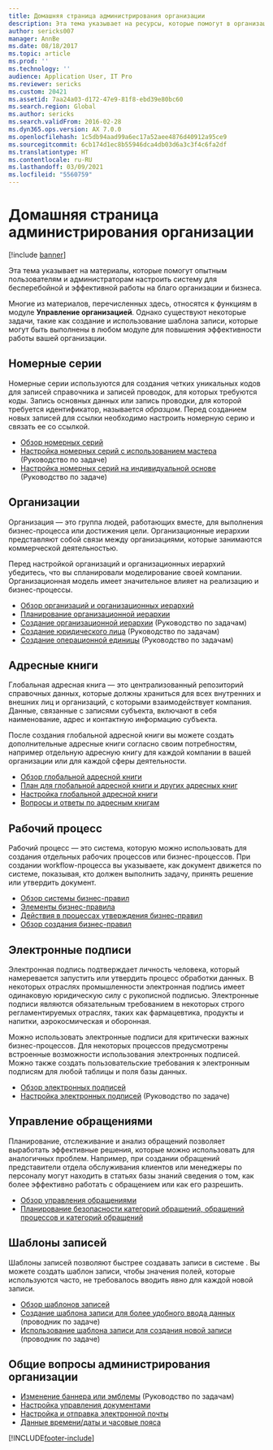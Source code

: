 ```yaml
---
title: Домашняя страница администрирования организации
description: Эта тема указывает на ресурсы, которые помогут в организации.
author: sericks007
manager: AnnBe
ms.date: 08/18/2017
ms.topic: article
ms.prod: ''
ms.technology: ''
audience: Application User, IT Pro
ms.reviewer: sericks
ms.custom: 20421
ms.assetid: 7aa24a03-d172-47e9-81f8-ebd39e80bc60
ms.search.region: Global
ms.author: sericks
ms.search.validFrom: 2016-02-28
ms.dyn365.ops.version: AX 7.0.0
ms.openlocfilehash: 1c5db94aad99a6ec17a52aee4876d40912a95ce9
ms.sourcegitcommit: 6cb174d1ec8b55946dca4db03d6a3c3f4c6fa2df
ms.translationtype: HT
ms.contentlocale: ru-RU
ms.lasthandoff: 03/09/2021
ms.locfileid: "5560759"
---
```

# <a name="organization-administration-home-page"></a>Домашняя страница администрирования организации

[!include [banner](../includes/banner.md)]

Эта тема указывает на материалы, которые помогут опытным пользователям и администраторам настроить систему для бесперебойной и эффективной работы на благо организации и бизнеса.

Многие из материалов, перечисленных здесь, относятся к функциям в модуле **Управление организацией**. Однако существуют некоторые задачи, такие как создание и использование шаблона записи, которые могут быть выполнены в любом модуле для повышения эффективности работы вашей организации.

## <a name="number-sequences"></a>Номерные серии

Номерные серии используются для создания четких уникальных кодов для записей справочника и записей проводок, для которых требуются коды. Запись основных данных или запись проводки, для которой требуется идентификатор, называется *образцом*. Перед созданием новых записей для ссылки необходимо настроить номерную серию и связать ее со ссылкой.

- [Обзор номерных серий](number-sequence-overview.md)
- [Настройка номерных серий с использованием мастера](tasks/set-up-number-sequences-wizard.md) (Руководство по задаче)
- [Настройка номерных серий на индивидуальной основе](tasks/set-up-number-sequences-individual-basis.md) (Руководство по задаче)

## <a name="organizations"></a>Организации

Организация — это группа людей, работающих вместе, для выполнения бизнес-процесса или достижения цели. Организационные иерархии представляют собой связи между организациями, которые занимаются коммерческой деятельностью.

Перед настройкой организаций и организационных иерархий убедитесь, что вы спланировали моделирование своей компании. Организационная модель имеет значительное влияет на реализацию и бизнес-процессы.

- [Обзор организаций и организационных иерархий](organizations-organizational-hierarchies.md)
- [Планирование организационной иерархии](plan-organizational-hierarchy.md)
- [Создание организационной иерархии](tasks/create-organization-hierarchy.md) (Руководство по задачам)
- [Создание юридического лица](tasks/create-legal-entity.md) (Руководство по задачам)
- [Создание операционной единицы](tasks/create-operating-unit.md) (Руководство по задачам)

## <a name="address-books"></a>Адресные книги

Глобальная адресная книга — это централизованный репозиторий справочных данных, которые должны храниться для всех внутренних и внешних лиц и организаций, с которыми взаимодействует компания. Данные, связанные с записями субъекта, включают в себя наименование, адрес и контактную информацию субъекта.

После создания глобальной адресной книги вы можете создать дополнительные адресные книги согласно своим потребностям, например отдельную адресную книгу для каждой компании в вашей организации или для каждой сферы деятельности.

- [Обзор глобальной адресной книги](overview-global-address-book.md)
- [План для глобальной адресной книги и других адресных книг](plan-configuration-global-address-book-additional-address-books.md)
- [Настройка глобальной адресной книги](tasks/configure-global-address-book.md)
- [Вопросы и ответы по адресным книгам](qa-address-books.md)

## <a name="workflow"></a>Рабочий процесс

Рабочий процесс — это система, которую можно использовать для создания отдельных рабочих процессов или бизнес-процессов. При создании workflow-процесса вы указываете, как документ движется по системе, показывая, кто должен выполнить задачу, принять решение или утвердить документ.

- [Обзор системы бизнес-правил](overview-workflow-system.md)
- [Элементы бизнес-правила](workflow-elements.md)
- [Действия в процессах утверждения бизнес-правил](workflow-actions.md)
- [Обзор создания бизнес-правил](create-workflow.md)

## <a name="electronic-signatures"></a>Электронные подписи

Электронная подпись подтверждает личность человека, который намеревается запустить или утвердить процесс обработки данных. В некоторых отраслях промышленности электронная подпись имеет одинаковую юридическую силу с рукописной подписью. Электронные подписи являются обязательным требованием в некоторых строго регламентируемых отраслях, таких как фармацевтика, продукты и напитки, аэрокосмическая и оборонная.

Можно использовать электронные подписи для критически важных бизнес-процессов. Для некоторых процессов предусмотрены встроенные возможности использования электронных подписей. Можно также создать пользовательские требования к электронным подписям для любой таблицы и поля базы данных.

- [Обзор электронных подписей](electronic-signature-overview.md)
- [Настройка электронных подписей](tasks/set-up-electronic-signatures.md) (Руководство по задаче)

## <a name="case-management"></a>Управление обращениями

Планирование, отслеживание и анализ обращений позволяет выработать эффективные решения, которые можно использовать для аналогичных проблем. Например, при создании обращений представители отдела обслуживания клиентов или менеджеры по персоналу могут находить в статьях базы знаний сведения о том, как более эффективно работать с обращением или как его разрешить.

- [Обзор управления обращениями](cases.md)
- [Планирование безопасности категорий обращений, обращений процессов и категорий обращений](plan-case-management.md)

## <a name="record-templates"></a>Шаблоны записей

Шаблоны записей позволяют быстрее создавать записи в системе . Вы можете создать шаблон записи, чтобы значения полей, которые используются часто, не требовалось вводить явно для каждой новой записи.

- [Обзор шаблонов записей](record-templates.md)
- [Создание шаблона записи для более удобного ввода данных](../../dev-itpro/data-entities/tasks/create-record-template-facilitate-data-entry.md) (проводник по задаче)
- [Использование шаблона записи для создания новой записи](../../dev-itpro/data-entities/tasks/use-record-template-new-record.md) (проводник по задаче)

## <a name="general-organization-administration"></a>Общие вопросы администрирования организации

- [Изменение баннера или эмблемы](../get-started/tasks/change-banner-or-logo.md) (Руководство по задачам)
- [Настройка управления документами](configure-document-management.md)
- [Настройка и отправка электронной почты](configure-email.md)
- [Данные времени/даты и часовые пояса](date-time-zones.md)


[!INCLUDE[footer-include](../../../includes/footer-banner.md)]